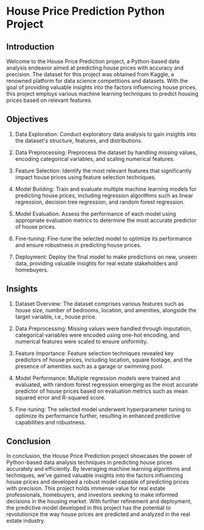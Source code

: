 # House Price Prediction Python Project

## Introduction

Welcome to the House Price Prediction project, a Python-based data analysis endeavor aimed at predicting house prices with accuracy and precision. The dataset for this project was obtained from Kaggle, a renowned platform for data science competitions and datasets. With the goal of providing valuable insights into the factors influencing house prices, this project employs various machine learning techniques to predict housing prices based on relevant features.

## Objectives


1. Data Exploration: Conduct exploratory data analysis to gain insights into the dataset's structure, features, and distributions.

2. Data Preprocessing: Preprocess the dataset by handling missing values, encoding categorical variables, and scaling numerical features.

3. Feature Selection: Identify the most relevant features that significantly impact house prices using feature selection techniques.

4. Model Building: Train and evaluate multiple machine learning models for predicting house prices, including regression algorithms such as linear regression, decision tree regression, and random forest regression.

5. Model Evaluation: Assess the performance of each model using appropriate evaluation metrics to determine the most accurate predictor of house prices.

6. Fine-tuning: Fine-tune the selected model to optimize its performance and ensure robustness in predicting house prices.

7. Deployment: Deploy the final model to make predictions on new, unseen data, providing valuable insights for real estate stakeholders and homebuyers.


## Insights


1. Dataset Overview: The dataset comprises various features such as house size, number of bedrooms, location, and amenities, alongside the target variable, i.e., house price.

2. Data Preprocessing: Missing values were handled through imputation, categorical variables were encoded using one-hot encoding, and numerical features were scaled to ensure uniformity.

3. Feature Importance: Feature selection techniques revealed key predictors of house prices, including location, square footage, and the presence of amenities such as a garage or swimming pool.

4. Model Performance: Multiple regression models were trained and evaluated, with random forest regression emerging as the most accurate predictor of house prices based on evaluation metrics such as mean squared error and R-squared score.

5. Fine-tuning: The selected model underwent hyperparameter tuning to optimize its performance further, resulting in enhanced predictive capabilities and robustness.




## Conclusion

In conclusion, the House Price Prediction project showcases the power of Python-based data analysis techniques in predicting house prices accurately and efficiently. By leveraging machine learning algorithms and techniques, we've gained valuable insights into the factors influencing house prices and developed a robust model capable of predicting prices with precision. This project holds immense value for real estate professionals, homebuyers, and investors seeking to make informed decisions in the housing market. With further refinement and deployment, the predictive model developed in this project has the potential to revolutionize the way house prices are predicted and analyzed in the real estate industry.
